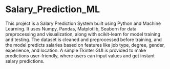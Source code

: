 # Salary_Prediction_ML

This project is a Salary Prediction System built using Python and Machine Learning. It uses Numpy, Pandas, Matplotlib, Seaborn for data preprocessing and visualization, along with scikit-learn for model training and testing. The dataset is cleaned and preprocessed before training, and the model predicts salaries based on features like job type, degree, gender, experience, and location. A simple Tkinter GUI is provided to make predictions user-friendly, where users can input values and get instant salary predictions.
